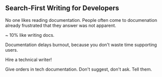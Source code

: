 ## Search-First Writing for Developers

No one likes reading documentation. People often come to documenation already frustrated that they answer was not apparent.

~ 10% like writing docs.

Documentation delays burnout, because you don't waste time supporting users.

Hire a technical writer!

Give orders in tech documentation. Don't suggest, don't ask. Tell them.
